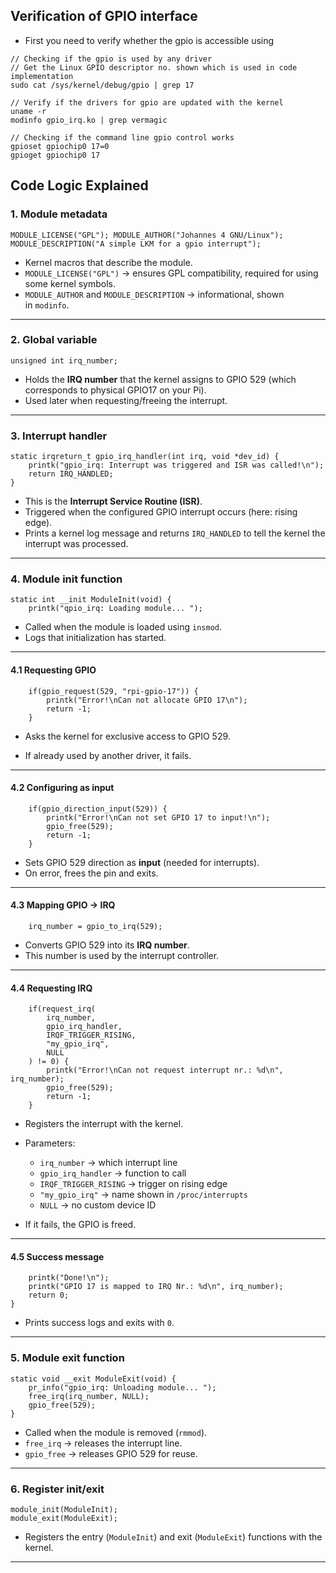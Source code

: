 ## Verification of GPIO interface

- First you need to verify whether the gpio is accessible using
```
// Checking if the gpio is used by any driver
// Get the Linux GPIO descriptor no. shown which is used in code implementation
sudo cat /sys/kernel/debug/gpio | grep 17

// Verify if the drivers for gpio are updated with the kernel
uname -r
modinfo gpio_irq.ko | grep vermagic

// Checking if the command line gpio control works
gpioset gpiochip0 17=0
gpioget gpiochip0 17
```


## Code Logic Explained

### **1. Module metadata**

```
MODULE_LICENSE("GPL"); MODULE_AUTHOR("Johannes 4 GNU/Linux"); MODULE_DESCRIPTION("A simple LKM for a gpio interrupt");
```

- Kernel macros that describe the module.
- `MODULE_LICENSE("GPL")` → ensures GPL compatibility, required for using some kernel symbols.
- `MODULE_AUTHOR` and `MODULE_DESCRIPTION` → informational, shown in `modinfo`.

---

### **2. Global variable**

```
unsigned int irq_number;
```

- Holds the **IRQ number** that the kernel assigns to GPIO 529 (which corresponds to physical GPIO17 on your Pi).
- Used later when requesting/freeing the interrupt.

---

### **3. Interrupt handler**

```
static irqreturn_t gpio_irq_handler(int irq, void *dev_id) {
	printk("gpio_irq: Interrupt was triggered and ISR was called!\n");
	return IRQ_HANDLED;
}
```

- This is the **Interrupt Service Routine (ISR)**.
- Triggered when the configured GPIO interrupt occurs (here: rising edge).
- Prints a kernel log message and returns `IRQ_HANDLED` to tell the kernel the interrupt was processed.

---

### **4. Module init function**

```
static int __init ModuleInit(void) {
	printk("qpio_irq: Loading module... ");
```

- Called when the module is loaded using `insmod`.
- Logs that initialization has started.    

---

#### **4.1 Requesting GPIO**

```
    if(gpio_request(529, "rpi-gpio-17")) {
		printk("Error!\nCan not allocate GPIO 17\n");
		return -1;
	}
```

- Asks the kernel for exclusive access to GPIO 529.
    
- If already used by another driver, it fails.
    

---

#### **4.2 Configuring as input**

```
    if(gpio_direction_input(529)) {
		printk("Error!\nCan not set GPIO 17 to input!\n");
		gpio_free(529);
		return -1;
	}
```

- Sets GPIO 529 direction as **input** (needed for interrupts).
- On error, frees the pin and exits.

---

#### **4.3 Mapping GPIO → IRQ**

```
    irq_number = gpio_to_irq(529);
```

- Converts GPIO 529 into its **IRQ number**.
- This number is used by the interrupt controller.    

---

#### **4.4 Requesting IRQ**

```
    if(request_irq(
	    irq_number,
		gpio_irq_handler,
		IRQF_TRIGGER_RISING,
		"my_gpio_irq",
		NULL
	) != 0) {
		printk("Error!\nCan not request interrupt nr.: %d\n", irq_number);
		gpio_free(529);
		return -1;
	}
```

- Registers the interrupt with the kernel.
- Parameters:
    - `irq_number` → which interrupt line
    - `gpio_irq_handler` → function to call
    - `IRQF_TRIGGER_RISING` → trigger on rising edge
    - `"my_gpio_irq"` → name shown in `/proc/interrupts`
    - `NULL` → no custom device ID

- If it fails, the GPIO is freed.

---

#### **4.5 Success message**
```
    printk("Done!\n");
	printk("GPIO 17 is mapped to IRQ Nr.: %d\n", irq_number);
	return 0;
}
```

- Prints success logs and exits with `0`.

---

### **5. Module exit function**

```
static void __exit ModuleExit(void) {
	pr_info("gpio_irq: Unloading module... ");
	free_irq(irq_number, NULL);
	gpio_free(529);
}
```

- Called when the module is removed (`rmmod`).
- `free_irq` → releases the interrupt line.
- `gpio_free` → releases GPIO 529 for reuse.

---

### **6. Register init/exit**

```
module_init(ModuleInit);
module_exit(ModuleExit);
```

- Registers the entry (`ModuleInit`) and exit (`ModuleExit`) functions with the kernel.

---
